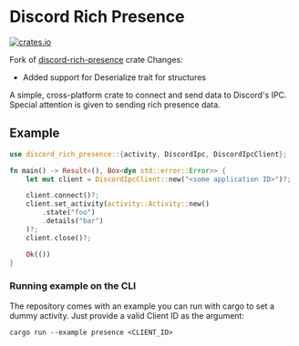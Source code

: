 # Discord Rich Presence
[![crates.io](https://img.shields.io/crates/v/rpcdiscord.svg)](https://crates.io/crates/discord-rich-presence)

Fork of [discord-rich-presence](https://github.com/vionya/discord-rich-presence) crate
Changes:
* Added support for Deserialize trait for structures

A simple, cross-platform crate to connect and send data to Discord's IPC. Special attention is given to sending rich presence data.

## Example
```rust
use discord_rich_presence::{activity, DiscordIpc, DiscordIpcClient};

fn main() -> Result<(), Box<dyn std::error::Error>> {
    let mut client = DiscordIpcClient::new("<some application ID>")?;

    client.connect()?;
    client.set_activity(activity::Activity::new()
        .state("foo")
        .details("bar")
    )?;
    client.close()?;

    Ok(())
}
```

### Running example on the CLI
The repository comes with an example you can run with cargo to set a dummy activity. Just provide a valid Client ID as the argument:

```
cargo run --example presence <CLIENT_ID>
```
